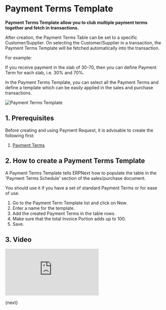<!-- add-breadcrumbs -->
# Payment Terms Template

**Payment Terms Template allow you to club multiple payment terms together and fetch in transactions.**

After creation, the Payment Terms Table can be set to a specific Customer/Supplier. On selecting the Customer/Supplier in a transaction, the Payment Terms Template will be fetched automatically into the transaction.

For example:

If you receive payment in the slab of 30-70, then you can define Payment Term for each slab, i.e. 30% and 70%.

In the Payment Terms Template, you can select all the Payment Terms and define a template which can be easily applied in the sales and purchase transactions.

![Payment Terms Template](/docs/v13/assets/img/accounts/payment-terms-template.png)

## 1. Prerequisites
Before creating and using Payment Request, it is advisable to create the following first:

1. [Payment Terms](/docs/v13/user/manual/en/accounts/payment-terms)

## 2. How to create a Payment Terms Template
A Payment Terms Template tells ERPNext how to populate the table in the 'Payment Terms Schedule' section of the sales/purchase document.

You should use it if you have a set of standard Payment Terms or for ease of use.

1. Go to the Payment Term Template list and click on New.
1. Enter a name for the template.
1. Add the created Payment Terms in the table rows.
1. Make sure that the total Invoice Portion adds up to 100.
1. Save.

## 3. Video

<div class="embed-container">
    <iframe src="https://www.youtube.com/embed/Z91oWYJx6yA?rel=0" frameborder="0" allow="autoplay; encrypted-media" allowfullscreen></iframe>
</div>

{next}